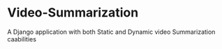 # Video-Summarization
A Django application with both Static and Dynamic video Summarization caabilities
